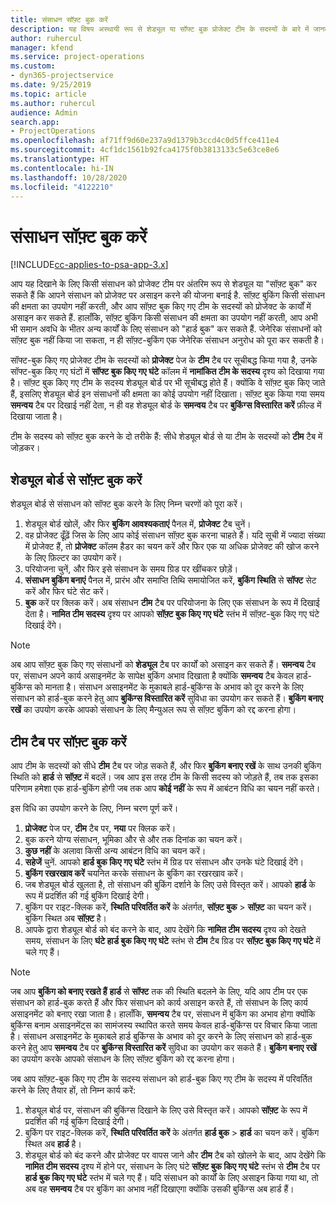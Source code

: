```yaml
---
title: संसाधन सॉफ़्ट बुक करें
description: यह विषय अस्थायी रूप से शेड्यूल या सॉफ्ट बुक प्रोजेक्ट टीम के सदस्यों के बारे में जानकारी प्रदान करता है।
author: ruhercul
manager: kfend
ms.service: project-operations
ms.custom:
- dyn365-projectservice
ms.date: 9/25/2019
ms.topic: article
ms.author: ruhercul
audience: Admin
search.app:
- ProjectOperations
ms.openlocfilehash: af71ff9d60e237a9d1379b3ccd4c0d5ffce411e4
ms.sourcegitcommit: 4cf1dc1561b92fca4175f0b3813133c5e63ce8e6
ms.translationtype: HT
ms.contentlocale: hi-IN
ms.lasthandoff: 10/28/2020
ms.locfileid: "4122210"
---
```

# <a name="soft-book-a-resource"></a>संसाधन सॉफ़्ट बुक करें

[!INCLUDE[cc-applies-to-psa-app-3.x](../includes/cc-applies-to-psa-app-3x.md)]

आप यह दिखाने के लिए किसी संसाधन को प्रोजेक्ट टीम पर अंतरिम रूप से शेड्यूल या "सॉफ़्ट बुक" कर सकते हैं कि आपने संसाधन को प्रोजेक्ट पर असाइन करने की योजना बनाई है. सॉफ़्ट बुकिंग किसी संसाधन की क्षमता का उपयोग नहीं करती, और आप सॉफ़्ट बुक किए गए टीम के सदस्यों को प्रोजेक्ट के कार्यों में असाइन कर सकते हैं. हालाँकि, सॉफ़्ट बुकिंग किसी संसाधन की क्षमता का उपयोग नहीं करती, आप अभी भी समान अवधि के भीतर अन्य कार्यों के लिए संसाधन को "हार्ड बुक" कर सकते हैं. जेनेरिक संसाधनों को सॉफ़्ट बुक नहीं किया जा सकता, न ही सॉफ़्ट-बुकिंग एक जेनेरिक संसाधन अनुरोध को पूरा कर सकती है।

सॉफ्ट-बुक किए गए प्रोजेक्ट टीम के सदस्यों को **प्रोजेक्ट** पेज के **टीम** टैब पर सूचीबद्ध किया गया है, उनके सॉफ्ट-बुक किए गए घंटों में **सॉफ्ट बुक किए गए घंटे** कॉलम में **नामांकित टीम के सदस्य** दृश्य को दिखाया गया है। सॉफ़्ट बुक किए गए टीम के सदस्य शेड्यूल बोर्ड पर भी सूचीबद्ध होते हैं। क्योंकि वे सॉफ़्ट बुक किए जाते हैं, इसलिए शेड्यूल बोर्ड इन संसाधनों की क्षमता का कोई उपयोग नहीं दिखाता। सॉफ़्ट बुक किया गया समय **समन्वय** टैब पर दिखाई नहीं देता, न ही वह शेड्यूल बोर्ड के **समन्वय** टैब पर **बुकिंग्स विस्तारित करें** फ़ील्ड में दिखाया जाता है। 

टीम के सदस्य को सॉफ़्ट बुक करने के दो तरीके हैं: सीधे शेड्यूल बोर्ड से या टीम के सदस्यों को **टीम** टैब में जोड़कर। 

## <a name="soft-book-from-the-schedule-board"></a>शेड्यूल बोर्ड से सॉफ़्ट बुक करें
शेड्यूल बोर्ड से संसाधन को सॉफ्ट बुक करने के लिए निम्न चरणों को पूरा करें। 

1. शेड्यूल बोर्ड खोलें, और फिर **बुकिंग आवश्यकताएं** पैनल में, **प्रोजेक्ट** टैब चुनें।
2. वह प्रोजेक्ट ढूँढ़ें जिस के लिए आप कोई संसाधन सॉफ़्ट बुक करना चाहते हैं। यदि सूची में ज्यादा संख्या में प्रोजेक्ट हैं, तो **प्रोजेक्ट** कॉलम हैडर का चयन करें और फिर एक या अधिक प्रोजेक्ट की खोज करने के लिए फ़िल्टर का उपयोग करें।
3. परियोजना चुनें, और फिर इसे संसाधन के समय ग्रिड पर खींचकर छोड़ें।
5. **संसाधन बुकिंग बनाएं** पैनल में, प्रारंभ और समाप्ति तिथि समायोजित करें, **बुकिंग स्थिति** से **सॉफ्ट** सेट करें और फिर घंटे सेट करें। 
6. **बुक** करें पर क्लिक करें। अब संसाधन **टीम** टैब पर परियोजना के लिए एक संसाधन के रूप में दिखाई देता है। **नामित टीम सदस्य** दृश्य पर आपको **सॉफ़्ट बुक किए गए घंटे** स्तंभ में सॉफ़्ट-बुक किए गए घंटे दिखाई देंगे।

> [!NOTE]
> अब आप सॉफ़्ट बुक किए गए संसाधनों को **शेड्यूल** टैब पर कार्यों को असाइन कर सकते हैं। **समन्वय** टैब पर, संसाधन अपने कार्य असाइनमेंट के सापेक्ष बुकिंग अभाव दिखाता है क्योंकि **समन्वय** टैब केवल हार्ड-बुकिंग्स को मानता है। संसाधन असाइनमेंट के मुकाबले हार्ड-बुकिंग्स के अभाव को दूर करने के लिए संसाधन को हार्ड-बुक करने हेतु आप **बुकिंग्स विस्तारित करें** सुविधा का उपयोग कर सकते हैं। **बुकिंग बनाए रखें** का उपयोग करके आपको संसाधन के लिए मैन्युअल रूप से सॉफ़्ट बुकिंग को रद्द करना होगा।

## <a name="soft-book-on-the-team-tab"></a>टीम टैब पर सॉफ़्ट बुक करें

आप टीम के सदस्यों को सीधे **टीम** टैब पर जोड़ सकते हैं, और फिर **बुकिंग बनाए रखें** के साथ उनकी बुकिंग स्थिति को **हार्ड** से **सॉफ़्ट** में बदलें। जब आप इस तरह टीम के किसी सदस्य को जोड़ते हैं, तब तक इसका परिणाम हमेशा एक हार्ड-बुकिंग होगी जब तक आप **कोई नहीं** के रूप में आबंटन विधि का चयन नहीं करते।

इस विधि का उपयोग करने के लिए, निम्न चरण पूर्ण करें।

1. **प्रोजेक्ट** पेज पर, **टीम** टैब पर, **नया** पर क्लिक करें।
2. बुक करने योग्य संसाधन, भूमिका और से और तक दिनांक का चयन करें।
3. **कुछ नहीं** के अलावा किसी अन्य आबंटन विधि का चयन करें।
4. **सहेजें** चुनें. आपको **हार्ड बुक किए गए घंटे** स्तंभ में ग्रिड पर संसाधन और उनके घंटे दिखाई देंगे।
5. **बुकिंग रखरखाव करें** चयनित करके संसाधन के बुकिंग का रखरखाव करें।
6. जब शेड्यूल बोर्ड खुलता है, तो संसाधन की बुकिंग दर्शाने के लिए उसे विस्तृत करें। आपको **हार्ड** के रूप में प्रदर्शित की गई बुकिंग दिखाई देगी।
7. बुकिंग पर राइट-क्लिक करें, **स्थिति परिवर्तित करें** के अंतर्गत, **सॉफ़्ट बुक** \> **सॉफ़्ट** का चयन करें। बुकिंग स्थित अब **सॉफ़्ट** है।
8. आपके द्वारा शेड्यूल बोर्ड को बंद करने के बाद, आप देखेंगे कि **नामित टीम सदस्य** दृश्य को देखते समय, संसाधन के लिए **घंटे हार्ड बुक किए गए घंटे** स्तंभ से **टीम** टैब ग्रिड पर **सॉफ़्ट बुक किए गए घंटे** में चले गए हैं।

> [!NOTE]
> जब आप **बुकिंग को बनाए रखते हैं** **हार्ड** से **सॉफ्ट** तक की स्थिति बदलने के लिए, यदि आप टीम पर एक संसाधन को हार्ड-बुक करते हैं और फिर संसाधन को कार्य असाइन करते हैं, तो संसाधन के लिए कार्य असाइनमेंट को बनाए रखा जाता है। हालाँकि, **समन्वय** टैब पर, संसाधन में बुकिंग का अभाव होगा क्योंकि बुकिंग्स बनाम असाइनमेंट्स का सामंजस्य स्थापित करते समय केवल हार्ड-बुकिंग्स पर विचार किया जाता है। संसाधन असाइनमेंट के मुकाबले हार्ड बुकिंग्स के अभाव को दूर करने के लिए संसाधन को हार्ड-बुक करने हेतु आप **समन्वय** टैब पर **बुकिंग्स विस्तारित करें** सुविधा का उपयोग कर सकते हैं। **बुकिंग बनाए रखें** का उपयोग करके आपको संसाधन के लिए सॉफ़्ट बुकिंग को रद्द करना होगा।

जब आप सॉफ़्ट-बुक किए गए टीम के सदस्य संसाधन को हार्ड-बुक किए गए टीम के सदस्य में परिवर्तित करने के लिए तैयार हों, तो निम्न कार्य करें:

1. शेड्यूल बोर्ड पर, संसाधन की बुकिंग्स दिखाने के लिए उसे विस्तृत करें। आपको **सॉफ़्ट** के रूप में प्रदर्शित की गई बुकिंग दिखाई देगी।
2. बुकिंग पर राइट-क्लिक करें, **स्थिति परिवर्तित करें** के अंतर्गत **हार्ड बुक** \> **हार्ड** का चयन करें। बुकिंग स्थित अब **हार्ड** है।
3. शेड्यूल बोर्ड को बंद करने और प्रोजेक्ट पर वापस जाने और **टीम** टैब को खोलने के बाद, आप देखेंगे कि **नामित टीम सदस्य** दृश्य में होने पर, संसाधन के लिए घंटे **सॉफ़्ट बुक किए गए घंटे** स्तंभ से **टीम** टैब पर **हार्ड बुक किए गए घंटे** स्तंभ में चले गए हैं। यदि संसाधन को कार्यों के लिए असाइन किया गया था, तो अब वह **समन्वय** टैब पर बुकिंग का अभाव नहीं दिखाएगा क्योंकि उसकी बुकिंग्स अब हार्ड हैं।


